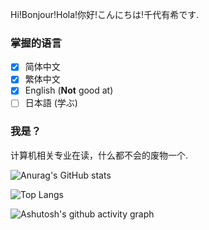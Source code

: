 Hi!Bonjour!Hola!你好!こんにちは!千代有希です.

### 掌握的语言

- [x] 简体中文
- [x] 繁体中文
- [x] English (**Not** good at)
- [ ] 日本語 (学ぶ)

### 我是？

计算机相关专业在读，什么都不会的废物一个.

![Anurag's GitHub stats](https://github-readme-stats.vercel.app/api?username=chiyoyuki)

![Top Langs](https://github-readme-stats.vercel.app/api/top-langs/?username=chiyoyuki)

![Ashutosh's github activity graph](https://github-readme-activity-graph.vercel.app/graph?username=chiyoyuki)
